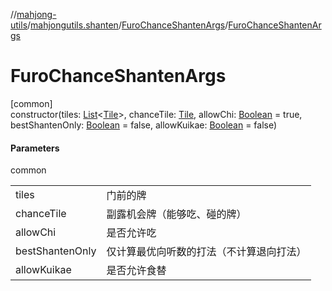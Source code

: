 //[mahjong-utils](../../../index.md)/[mahjongutils.shanten](../index.md)/[FuroChanceShantenArgs](index.md)/[FuroChanceShantenArgs](-furo-chance-shanten-args.md)

# FuroChanceShantenArgs

[common]\
constructor(tiles: [List](https://kotlinlang.org/api/latest/jvm/stdlib/kotlin.collections/-list/index.html)&lt;[Tile](../../mahjongutils.models/-tile/index.md)&gt;, chanceTile: [Tile](../../mahjongutils.models/-tile/index.md), allowChi: [Boolean](https://kotlinlang.org/api/latest/jvm/stdlib/kotlin/-boolean/index.html) = true, bestShantenOnly: [Boolean](https://kotlinlang.org/api/latest/jvm/stdlib/kotlin/-boolean/index.html) = false, allowKuikae: [Boolean](https://kotlinlang.org/api/latest/jvm/stdlib/kotlin/-boolean/index.html) = false)

#### Parameters

common

| | |
|---|---|
| tiles | 门前的牌 |
| chanceTile | 副露机会牌（能够吃、碰的牌） |
| allowChi | 是否允许吃 |
| bestShantenOnly | 仅计算最优向听数的打法（不计算退向打法） |
| allowKuikae | 是否允许食替 |
